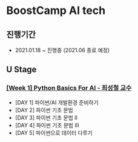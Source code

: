 # BoostCamp AI tech

## 진행기간

- 2021.01.18 ~ 진행중 (2021.06 종료 예정)

## U Stage

### [[Week 1] Python Basics For AI - 최성철 교수](https://github.com/ydy8989/boostcamp/tree/main/Week_1)

- [DAY 1] 파이썬/AI 개발환경 준비하기
- [DAY 2] 파이썬 기초 문법
- [DAY 3] 파이썬 기초 문법 II
- [DAY 4] 파이썬 기초 문법 III
- [DAY 5] 파이썬으로 데이터 다루기

